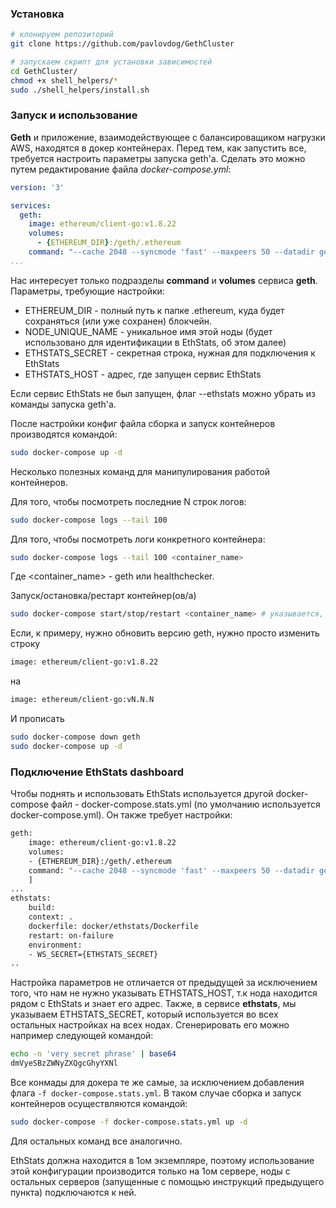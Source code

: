 ### Установка

```bash
# клонируем репозиторий
git clone https://github.com/pavlovdog/GethCluster

# запускаем скрипт для установки зависимостей
cd GethCluster/
chmod +x shell_helpers/*
sudo ./shell_helpers/install.sh
```

### Запуск и использование

**Geth** и приложение, взаимодействующее с балансироващиком нагрузки AWS, находятся в докер контейнерах. Перед тем, как запустить все, требуется настроить параметры запуска geth'a. Сделать это можно путем редактирование файла *docker-compose.yml*:

```yaml
version: '3'

services:
  geth:
    image: ethereum/client-go:v1.8.22
    volumes:
      - {ETHEREUM_DIR}:/geth/.ethereum
    command: "--cache 2048 --syncmode 'fast' --maxpeers 50 --datadir geth/.ethereum  --rpcapi admin,debug,miner,shh,txpool,personal,eth,net,web3 --rpc --rpcvhosts=* --rpcaddr 0.0.0.0 --ethstats={NODE_UNIQUE_NAME}:{ETHSTATS_SECRET}@{ETHSTATS_HOST}:3000 --verbosity=4"
...
```

Нас интересует только подразделы **command** и **volumes** сервиса **geth**. Параметры, требующие настройки:

- ETHEREUM_DIR - полный путь к папке .ethereum, куда будет сохраняться (или уже сохранен) блокчейн.
- NODE_UNIQUE_NAME - уникальное имя этой ноды (будет использовано для идентификации в EthStats, об этом далее)
- ETHSTATS_SECRET - секретная строка, нужная для подключения к EthStats
- ETHSTATS_HOST - адрес, где запущен сервис EthStats

Если сервис EthStats не был запущен, флаг --ethstats можно убрать из команды запуска geth'a.

 После настройки конфиг файла сборка и запуск контейнеров производятся командой:

```bash
sudo docker-compose up -d
```

Несколько полезных команд для манипулирования работой контейнеров.

Для того, чтобы посмотреть последние N строк логов:

```bash
sudo docker-compose logs --tail 100
```

Для того, чтобы посмотреть логи конкретного контейнера:

```bash
sudo docker-compose logs --tail 100 <container_name>
```

Где <container_name> - geth или healthchecker.

Запуск/остановка/рестарт контейнер(ов/а)

```bash
sudo docker-compose start/stop/restart <container_name> # указывается, если команда применяется к конкретному контейнеру
```

Если, к примеру, нужно обновить версию geth, нужно просто изменить строку

```bash
image: ethereum/client-go:v1.8.22
```

на

```bash
image: ethereum/client-go:vN.N.N
```

И прописать

```bash
sudo docker-compose down geth
sudo docker-compose up -d
```



### Подключение EthStats dashboard

Чтобы поднять и использовать EthStats используется другой docker-compose файл - docker-compose.stats.yml (по умолчанию используется docker-compose.yml). Он также требует настройки:

```bash
geth:
    image: ethereum/client-go:v1.8.22
    volumes:
    - {ETHEREUM_DIR}:/geth/.ethereum
    command: "--cache 2048 --syncmode 'fast' --maxpeers 50 --datadir geth/.ethereum  --rpcapi admin,debug,miner,shh,txpool,personal,eth,net,web3 --rpc --rpcvhosts=* --rpcaddr 0.0.0.0 --ethstats={NODE_UNIQUE_NAME}:{ETHSTATS_SECRET}@ethstats:3000 --verbosity=4"
    ]
...
ethstats:
    build:
    context: .
    dockerfile: docker/ethstats/Dockerfile
    restart: on-failure
    environment:
    - WS_SECRET={ETHSTATS_SECRET}
..
```

Настройка параметров не отличается от предыдущей за исключением того, что нам не нужно указывать ETHSTATS_HOST, т.к нода находится рядом с EthStats и знает его адрес. Также, в сервисе **ethstats**, мы указываем ETHSTATS_SECRET, который используется во всех остальных настройках на всех нодах. Сгенерировать его можно например следующей командой:

```bash
echo -n 'very secret phrase' | base64
dmVyeSBzZWNyZXQgcGhyYXNl
```

Все конмады для докера те же самые, за исключением добавления флага ```-f docker-compose.stats.yml```. В таком случае сборка и запуск контейнеров осуществляются командой:

```bash
sudo docker-compose -f docker-compose.stats.yml up -d
```

Для остальных команд все аналогично.

EthStats должна находится в 1ом экземпляре, поэтому использование этой конфигурации производится только на 1ом сервере, ноды с остальных серверов (запущенные с помощью инструкций предыдущего пункта) подключаются к ней.